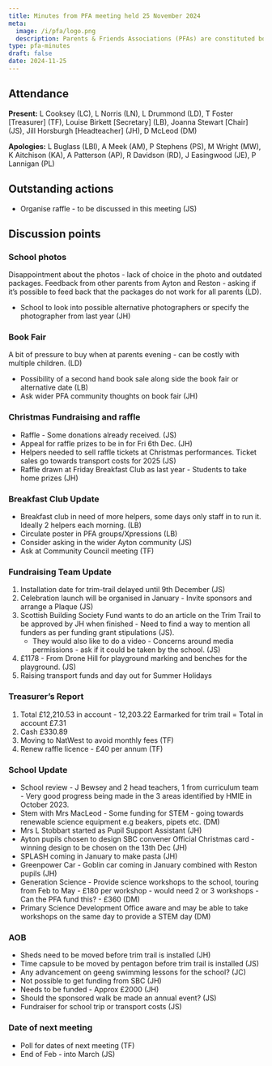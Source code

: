 ```yaml
---
title: Minutes from PFA meeting held 25 November 2024
meta:
  image: /i/pfa/logo.png
  description: Parents & Friends Associations (PFAs) are constituted bodies, which support the school and the broader community. They are independent from the school and the local authority.
type: pfa-minutes
draft: false
date: 2024-11-25
---
```




## Attendance

**Present:** L Cooksey (LC), L Norris (LN), L Drummond (LD), T Foster [Treasurer] (TF), Louise Birkett [Secretary] (LB), Joanna Stewart [Chair] (JS), Jill Horsburgh [Headteacher] (JH), D McLeod (DM)

**Apologies:** L Buglass (LBl), A Meek (AM), P Stephens (PS), M Wright (MW), K Aitchison (KA), A Patterson (AP), R Davidson (RD), J Easingwood (JE), P Lannigan (PL)

## Outstanding actions

* Organise raffle - to be discussed in this meeting (JS)

## Discussion points

### School photos

Disappointment about the photos - lack of choice in the photo and outdated
packages. Feedback from other parents from Ayton and Reston - asking if it’s possible to feed
back that the packages do not work for all parents (LD).

* School to look into possible alternative photographers or specify the photographer from last year (JH)

### Book Fair

A bit of pressure to buy when at parents evening - can be costly with multiple children. (LD)

* Possibility of a second hand book sale along side the book fair or alternative date (LB)
* Ask wider PFA community thoughts on book fair (JH)

### Christmas Fundraising and raffle

* Raffle - Some donations already received. (JS)
* Appeal for raffle prizes to be in for Fri 6th Dec. (JH)
* Helpers needed to sell raffle tickets at Christmas performances. Ticket sales go towards transport costs for 2025 (JS)
* Raffle drawn at Friday Breakfast Club as last year - Students to take home prizes (JH)

### Breakfast Club Update

* Breakfast club in need of more helpers, some days only staff in to run it. Ideally 2 helpers each morning. (LB)
* Circulate poster in PFA groups/Xpressions (LB)
* Consider asking in the wider Ayton community (JS)
* Ask at Community Council meeting (TF)

### Fundraising Team Update

1. Installation date for trim-trail delayed until 9th December (JS)
2. Celebration launch will be organised in January - Invite sponsors and arrange a Plaque (JS)
3. Scottish Building Society Fund wants to do an article on the Trim Trail to be approved by JH when finished - Need to find a way to mention all funders as per funding grant stipulations (JS).
    * They would also like to do a video - Concerns around media permissions - ask if it could be taken by the school. (JS)
4. £1178 - From Drone Hill for playground marking and benches for the playground. (JS)
5. Raising transport funds and day out for Summer Holidays

### Treasurer’s Report

1. Total £12,210.53 in account - 12,203.22 Earmarked for trim trail = Total in account £7.31
2. Cash £330.89
3. Moving to NatWest to avoid monthly fees (TF)
4. Renew raffle licence - £40 per annum (TF)

### School Update

* School review - J Bewsey and 2 head teachers, 1 from curriculum team - Very good progress
being made in the 3 areas identified by HMIE in October 2023.
* Stem with Mrs MacLeod - Some funding for STEM - going towards renewable science
equipment e.g beakers, pipets etc. (DM)
* Mrs L Stobbart started as Pupil Support Assistant (JH)
* Ayton pupils chosen to design SBC convener Official Christmas card - winning design to be
chosen on the 13th Dec (JH)
* SPLASH coming in January to make pasta (JH)
* Greenpower Car - Goblin car coming in January combined with Reston pupils (JH)
* Generation Science - Provide science workshops to the school, touring from Feb to May - £180 per workshop - would need 2 or 3 workshops - Can the PFA fund this? - £360 (DM)
* Primary Science Development Office aware and may be able to take workshops on the same day to provide a STEM day (DM)

### AOB

* Sheds need to be moved before trim trail is installed (JH)
* Time capsule to be moved by pentagon before trim trail is installed (JS)
* Any advancement on geeng swimming lessons for the school? (JC)
* Not possible to get funding from SBC (JH)
* Needs to be funded - Approx £2000 (JH)
* Should the sponsored walk be made an annual event? (JS)
* Fundraiser for school trip or transport costs (JS)

### Date of next meeting

* Poll for dates of next meeting (TF)
* End of Feb - into March (JS)
